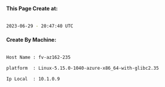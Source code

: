 
   
#### This Page Create at:

```bash

2023-06-29 - 20:47:40 UTC

```

#### Create By Machine:

```bash

Host Name : fv-az162-235

platform  : Linux-5.15.0-1040-azure-x86_64-with-glibc2.35

Ip Local  : 10.1.0.9

```

